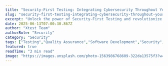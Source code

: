 ```yaml
---
title: "Security-First Testing: Integrating Cybersecurity Throughout Your Test Pipeline: Common Pitfalls and How to Avoid Them"
slug: "security-first-testing-integrating-cybersecurity-throughout-your-test-pipeline-common-pitfalls-and-how-to-avoid-them"
excerpt: "Unlock the power of Security-First Testing and revolutionize your tech-development process. Dive into our comprehensive guide on seamlessly integrating cybersecurity throughout your test pipeline to mitigate risks, safeguard data, and elevate product reliability. Dont wait until its too late, start fortifying your digital fortress now!"
date: 2025-06-13T07:00:30.867Z
author: "Xtest Team"
authorRole: "Security"
category: "Security"
tags: ["Testing","Quality Assurance","Software Development","Security","Vulnerability"]
featured: true
readTime: "3 min read"
image: "https://images.unsplash.com/photo-1563986768609-322da13575f3?w=1200&h=600&fit=crop"
---
```


